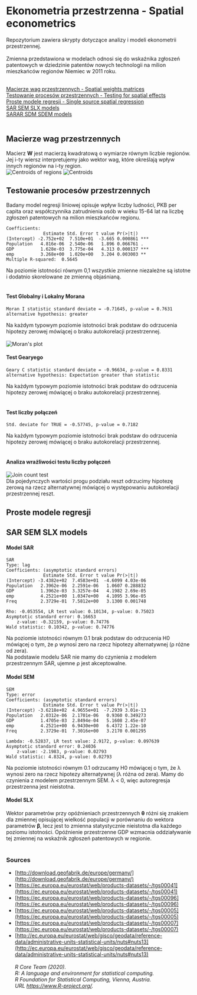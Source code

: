 # Ekonometria przestrzenna - Spatial econometrics

Repozytorium zawiera skrypty dotyczące analizy i modeli ekonometrii przestrzennej.<br><br>
Zmienna przedstawiona w modelach odnosi się do wskaźnika zgłoszeń patentowych w dziedzinie patentów nowych technologii na milion mieszkańców regionów Niemiec w 2011 roku.<br><br>

[Macierze wag przestrzennych - Spatial weights matrices](#Macierze-wag-przestrzennych)<br>
[Testowanie procesów przestrzennych - Testing for spatial effects](#Testowanie-procesów-przestrzennych)<br>
[Proste modele regresji - Single source spatial regression](#Proste-modele-regresji)<br>
[SAR SEM SLX models](#SAR-SEM-SLX-models)<br>
[SARAR SDM SDEM models](#SARAR-SDM-SDEM-models)<br>
<br>

## Macierze wag przestrzennych
Macierz <b>W</b> jest macierzą kwadratową o wymiarze równym liczbie regionów. Jej i-ty wiersz interpretujemy jako wektor wag, które określają wpływ innych regionów na i-ty region.<br>
![Centroids of regions](https://github.com/NataeSz/Spatial-econometrics/blob/master/imgs/centroids.jpeg?raw=true) ![Centroids](https://github.com/NataeSz/Spatial-econometrics/blob/master/imgs/centroids1.jpeg?raw=true)
<br>

## Testowanie procesów przestrzennych
Badany model regresji liniowej opisuje wpływ liczby ludności, PKB per capita oraz współczynnika zatrudnienia osób w wieku 15-64 lat na liczbę zgłoszeń patentowych na milion mieszkańców regionu.<br>
```
Coefficients:
              Estimate Std. Error t value Pr(>|t|)    
(Intercept) -2.752e+02  7.510e+01  -3.665 0.000861 ***
Population   4.816e-06  2.540e-06   1.896 0.066761 .  
GDP          1.628e-03  3.775e-04   4.313 0.000137 ***
emp          3.268e+00  1.020e+00   3.204 0.003003 ** 
Multiple R-squared:  0.5645
```
Na poziomie istotności równym 0,1 wszystkie zmienne niezależne są istotne i dodatnio skorelowane ze zmienną objaśnianą.<br><br>
#### Test Globalny i Lokalny Morana
```
Moran I statistic standard deviate = -0.71645, p-value = 0.7631
alternative hypothesis: greater
```
Na każdym typowym poziomie istotności brak podstaw do odrzucenia hipotezy zerowej mówiącej o braku autokorelacji przestrzennej.<br><br>
![Moran's plot](https://github.com/NataeSz/Spatial-econometrics/blob/master/imgs/Moran.jpg?raw=true)<br>
#### Test Gearyego
```
Geary C statistic standard deviate = -0.96634, p-value = 0.8331
alternative hypothesis: Expectation greater than statistic
```
Na każdym typowym poziomie istotności brak podstaw do odrzucenia hipotezy zerowej mówiącej o braku autokorelacji przestrzennej.<br><br>

#### Test liczby połączeń
```
Std. deviate for TRUE = -0.57745, p-value = 0.7182
```
Na każdym typowym poziomie istotności brak podstaw do odrzucenia hipotezy zerowej mówiącej o braku autokorelacji przestrzennej.<br><br>
#### Analiza wrażliwości testu liczby połączeń
![Join count test](https://github.com/NataeSz/Spatial-econometrics/blob/master/imgs/test_liczby_polaczen.jpg?raw=true)<br>
Dla pojedynczych wartości progu podziału reszt odrzucimy hipotezę zerową na rzecz alternatywnej mówiącej o występowaniu autokorelacji przestrzennej reszt.<br>


## Proste modele regresji
## SAR SEM SLX models
#### Model SAR
```
SAR
Type: lag
Coefficients: (asymptotic standard errors)
              Estimate Std. Error t value Pr(>|t|)    
(Intercept) -3.4382e+02  7.4583e+01  -4.6099 4.03e-06 
Population   2.3962e-06  2.2591e-06   1.0607 0.288832   
GDP          1.3962e-03  3.3257e-04   4.1982 2.69e-05 
emp          4.2521e+00  1.0347e+00   4.1095 3.96e-05  
Freq         2.3729e-01  7.5812e+00   3.1300 0.001748  

Rho: -0.053554, LR test value: 0.10134, p-value: 0.75023
Asymptotic standard error: 0.16653
    z-value: -0.32159, p-value: 0.74776
Wald statistic: 0.10342, p-value: 0.74776
```

Na poziomie istotności równym 0.1 brak podstaw do odrzucenia H0 mówiącej o tym, że ρ wynosi zero na rzecz hipotezy alternatywnej (ρ różne od zera). <br>
Na podstawie modelu SAR nie mamy do czynienia z modelem przestrzennym SAR, ujemne ρ jest akceptowalne.<br>

#### Model SEM
```
SEM
Type: error
Coefficients: (asymptotic standard errors)
              Estimate Std. Error t value Pr(>|t|)    
(Intercept) -3.6218e+02  4.9655e+01  -7.2939 3.01e-13 
Population   2.0312e-06  2.1701e-06   0.9360 0.349273   
GDP          1.4705e-03  2.8494e-04   5.1608 2.45e-07 
emp          4.2521e+00  6.9430e+00   6.4372 1.22e-10  
Freq         2.3729e-01  7.3016e+00   3.2170 0.001295

Lambda: -0.52837, LR test value: 2.9172, p-value: 0.097639
Asymptotic standard error: 0.24036
    z-value: -2.1983, p-value: 0.02793
Wald statistic: 4.8324, p-value: 0.02793
```

Na poziomie istotności równym 0.1 odrzucamy H0 mówiącej o tym, że λ wynosi zero na rzecz hipotezy alternatywnej (λ różna od zera). Mamy do czynienia z modelem przestrzennym SEM. λ < 0, więc autoregresja przestrzenna jest nieistotna.<br>

#### Model SLX
Wektor parametrów przy opóźnieniach przestrzennych <b>θ</b> różni się znakiem dla zmiennej opisującej wielkość populacji w porównaniu do wektora parametrów <b>β</b>, lecz jest to zmienna statystycznie nieistotna dla każdego poziomu istotności. Opóźnienie przestrzenne GDP wzmacnia oddziaływanie tej zmiennej na wskaźnik zgłoszeń patentowych w regionie.<br><br>



### Sources
* [http://download.geofabrik.de/europe/germany/](http://download.geofabrik.de/europe/germany/)
* [https://ec.europa.eu/eurostat/web/products-datasets/-/tgs00041](https://ec.europa.eu/eurostat/web/products-datasets/-/tgs00041)
* [https://ec.europa.eu/eurostat/web/products-datasets/-/tgs00096](https://ec.europa.eu/eurostat/web/products-datasets/-/tgs00096)
* [https://ec.europa.eu/eurostat/web/products-datasets/-/tgs00005](https://ec.europa.eu/eurostat/web/products-datasets/-/tgs00005)
* [https://ec.europa.eu/eurostat/web/products-datasets/-/tgs00007](https://ec.europa.eu/eurostat/web/products-datasets/-/tgs00007)
* [http://ec.europa.eu/eurostat/web/gisco/geodata/reference-data/administrative-units-statistical-units/nuts#nuts13](http://ec.europa.eu/eurostat/web/gisco/geodata/reference-data/administrative-units-statistical-units/nuts#nuts13)
<br><br>
*R Core Team (2020).* <br>
*R: A language and environment for statistical computing.* <br>
*R Foundation for Statistical Computing, Vienna, Austria.* <br>
*URL https://www.R-project.org/.* <br>
<br>
